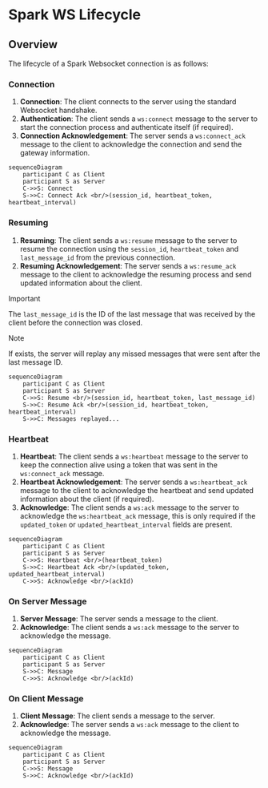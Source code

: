 # Spark WS Lifecycle

## Overview

The lifecycle of a Spark Websocket connection is as follows:

### Connection

1. **Connection**: The client connects to the server using the standard Websocket handshake.
2. **Authentication**: The client sends a `ws:connect` message to the server to start the connection process and authenticate itself (if required).
3. **Connection Acknowledgement**: The server sends a `ws:connect_ack` message to the client to acknowledge the connection and send the gateway information.

```mermaid
sequenceDiagram
    participant C as Client
    participant S as Server
    C->>S: Connect
    S->>C: Connect Ack <br/>(session_id, heartbeat_token, heartbeat_interval)
```

### Resuming

1. **Resuming**: The client sends a `ws:resume` message to the server to resume the connection using the `session_id`, `heartbeat_token` and `last_message_id` from the previous connection.
2. **Resuming Acknowledgement**: The server sends a `ws:resume_ack` message to the client to acknowledge the resuming process and send updated information about the client.

> [!IMPORTANT]
> The `last_message_id` is the ID of the last message that was received by the client before the connection was closed.

> [!NOTE]
> If exists, the server will replay any missed messages that were sent after the last message ID.

```mermaid
sequenceDiagram
    participant C as Client
    participant S as Server
    C->>S: Resume <br/>(session_id, heartbeat_token, last_message_id)
    S->>C: Resume Ack <br/>(session_id, heartbeat_token, heartbeat_interval)
    S->>C: Messages replayed...
```

### Heartbeat

1. **Heartbeat**: The client sends a `ws:heartbeat` message to the server to keep the connection alive using a token that was sent in the `ws:connect_ack` message.
2. **Heartbeat Acknowledgement**: The server sends a `ws:heartbeat_ack` message to the client to acknowledge the heartbeat and send updated information about the client (if required).
3. **Acknowledge**: The client sends a `ws:ack` message to the server to acknowledge the `ws:heartbeat_ack` message, this is only required if the `updated_token` or `updated_heartbeat_interval` fields are present.

```mermaid
sequenceDiagram
    participant C as Client
    participant S as Server
    C->>S: Heartbeat <br/>(heartbeat_token)
    S->>C: Heartbeat Ack <br/>(updated_token, updated_heartbeat_interval)
    C->>S: Acknowledge <br/>(ackId)
```

### On Server Message

1. **Server Message**: The server sends a message to the client.
2. **Acknowledge**: The client sends a `ws:ack` message to the server to acknowledge the message.

```mermaid
sequenceDiagram
    participant C as Client
    participant S as Server
    S->>C: Message
    C->>S: Acknowledge <br/>(ackId)
```

### On Client Message

1. **Client Message**: The client sends a message to the server.
2. **Acknowledge**: The server sends a `ws:ack` message to the client to acknowledge the message.

```mermaid
sequenceDiagram
    participant C as Client
    participant S as Server
    C->>S: Message
    S->>C: Acknowledge <br/>(ackId)
```
